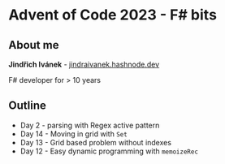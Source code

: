 # Advent of Code 2023 - F# bits

## About me

**Jindřich Ivánek** - [jindraivanek.hashnode.dev](https://jindraivanek.hashnode.dev)

F# developer for > 10 years

## Outline
- Day 2 - parsing with Regex active pattern
- Day 14 - Moving in grid with `Set` 
- Day 13 - Grid based problem without indexes
- Day 12 - Easy dynamic programming with `memoizeRec` 

